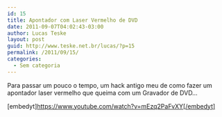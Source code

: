 ```yaml
---
id: 15
title: Apontador com Laser Vermelho de DVD
date: 2011-09-07T04:02:43-03:00
author: Lucas Teske
layout: post
guid: http://www.teske.net.br/lucas/?p=15
permalink: /2011/09/15/
categories:
  - Sem categoria
---
```

Para passar um pouco o tempo, um hack antigo meu de como fazer um apontador laser vermelho que queima com um Gravador de DVD&#8230;

[embedyt]https://www.youtube.com/watch?v=mEzq2PaFvXY[/embedyt]